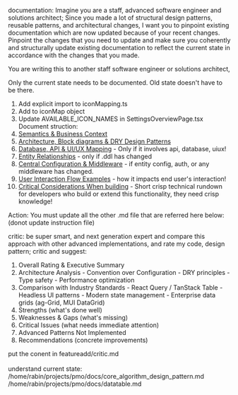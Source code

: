 documentation:
Imagine you are a staff, advanced software engineer and solutions architect; Since you made a lot of structural design patterns, reusable patterns, and architectural changes, I want you to pinpoint existing documentation which are now updated because of your recent changes. Pinpoint the changes that you need to update and make sure you coherently and structurally update existing documentation to reflect the current state in accordance with the changes that you made.

You are writing this to another staff software engineer or solutions architect,

Only the current state needs to be documented. Old state doesn't have to be there.

1. Add explicit import to iconMapping.ts
2. Add to iconMap object
3. Update AVAILABLE_ICON_NAMES in SettingsOverviewPage.tsx 
Document struction:
1. [Semantics & Business Context](#semantics--business-context)
2. [Architecture, Block diagrams & DRY Design Patterns](#architecture--design-patterns)
3. [Database, API & UI/UX Mapping](#database-api--uiux-mapping) - Only if it involves api, database, uiux!
4. [Entity Relationships](#dry-principles--entity-relationships) - only if .ddl has changed
5. [Central Configuration & Middleware](#central-configuration--middleware) - if entity config, auth, or any middleware has changed. 
6. [User Interaction Flow Examples](#user-interaction-flow-examples) - how it impacts end user's interaction!
7. [Critical Considerations When building](#critical-considerations-when-editing) - Short crisp technical rundown for developers who build or extend this functionality, they need crisp knowledge! 

Action: You must update all the other .md file that are referred here below:
(donot update instruction file)


critic: 
be super smart, and next generation expert and compare this approach with other advanced implementations, and rate my code, design pattern; critic and suggest:
1. Overall Rating & Executive Summary
  2. Architecture Analysis
    - Convention over Configuration
    - DRY principles
    - Type safety
    - Performance optimization
  3. Comparison with Industry Standards
    - React Query / TanStack Table
    - Headless UI patterns
    - Modern state management
    - Enterprise data grids (ag-Grid, MUI DataGrid)
  4. Strengths (what's done well)
  5. Weaknesses & Gaps (what's missing)
  6. Critical Issues (what needs immediate attention)
  7. Advanced Patterns Not Implemented
  8. Recommendations (concrete improvements)

  put the conent in featureadd/critic.md\
  \
  understand current state: \
  /home/rabin/projects/pmo/docs/core_algorithm_design_pattern.md
  /home/rabin/projects/pmo/docs/datatable.md 